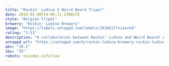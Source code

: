 ```yaml
---
title: "Rockin' Ludina X Weird Beard Tripel"
date: 2019-02-08T14:06:11.238027Z
style: "Belgian Tripel"
brewery: "Rockin' Ludina Brewery"
image: "https://labels.untappd.com/labels/2916617?size=hd"
rating: "3.51"
description: "A collaboration between Rockin’ Ludina and Weird Beard! A warming 10.2% tripel aged on Ollorosso barrels for 5 months to get you through the winter"
untappd_url: "https://untappd.com/b/rockin-ludina-brewery-rockin-ludina-x-weird-beard-tripel/2916617"
abv: "10.2"
ibu: "35"
robots: noindex,nofollow
---
```

